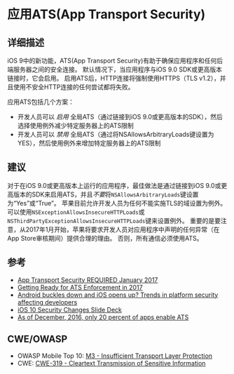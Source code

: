 # 应用ATS(App Transport Security)

## 详细描述 

iOS 9中的新功能，ATS(App Transport Security)有助于确保应用程序和任何后端服务器之间的安全连接。 默认情况下，当应用程序与iOS 9.0 SDK或更高版本链接时，它会启用。 启用ATS后，HTTP连接将强制使用HTTPS（TLS v1.2），并且使用不安全HTTP连接的任何尝试都将失败。

应用ATS包括几个方案：

* 开发人员可以 *启用* 全局ATS（通过链接到iOS 9.0或更高版本的SDK），然后选择使用例外减少特定服务器上的ATS限制
* 开发人员可以 *禁用* 全局ATS（通过将NSAllowsArbitraryLoads键设置为YES），然后使用例外来增加特定服务器上的ATS限制

## 建议

对于在iOS 9.0或更高版本上运行的应用程序，最佳做法是通过链接到iOS 9.0或更高版本的SDK来启用ATS，并且*不要*将`NSAllowsArbitraryLoads`键设置为“Yes”或“True”。 苹果目前允许开发人员为任何不能实施TLS的域设置为例外。 可以使用`NSExceptionAllowsInsecureHTTPLoads`或`NSThirdPartyExceptionAllowsInsecureHTTPLoads`键来设置例外。 重要的是要注意，从2017年1月开始，苹果将要求开发人员对应用程序中声明的任何异常（在App Store审核期间）提供合理的理由。 否则，所有通信必须使用ATS。
## 参考

 * [App Transport Security REQUIRED January 2017](https://forums.developer.apple.com/thread/48979)
 * [Getting Ready for ATS Enforcement in 2017](https://nabla-c0d3.github.io/blog/2016/08/14/ats-enforced-2017/)
 * [Android buckles down and iOS opens up? Trends in platform security affecting developers](https://www.nowsecure.com/blog/2016/08/24/android-buckles-ios-opens-trends-platform-security-affecting-developers/)
 * [iOS 10 Security Changes Slide Deck](https://nabla-c0d3.github.io/blog/2016/09/19/ios10-slide-deck/)
 * [As of December, 2016, only 20 percent of apps enable ATS](https://www.nowsecure.com/blog/2016/12/29/enable-ios-app-transport-security-ats/)
 
## CWE/OWASP 

 * OWASP Mobile Top 10: [M3 - Insufficient Transport Layer Protection](https://www.owasp.org/index.php/Mobile_Top_10_2014-M3)
 * CWE: [CWE-319 - Cleartext Transmission of Sensitive Information](http://cwe.mitre.org/data/definitions/319.html)
 
